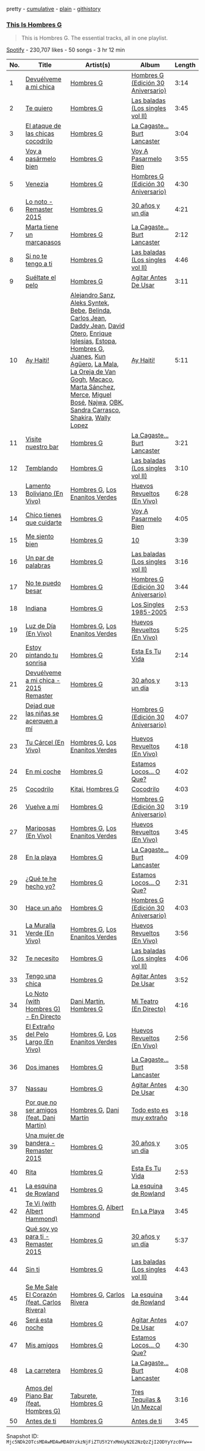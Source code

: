 pretty - [cumulative](/playlists/cumulative/37i9dQZF1DZ06evO3xExRS.md) - [plain](/playlists/plain/37i9dQZF1DZ06evO3xExRS) - [githistory](https://github.githistory.xyz/mackorone/spotify-playlist-archive/blob/main/playlists/plain/37i9dQZF1DZ06evO3xExRS)

### [This Is Hombres G](https://open.spotify.com/playlist/37i9dQZF1DZ06evO3xExRS)

> This is Hombres G\. The essential tracks, all in one playlist.

[Spotify](https://open.spotify.com/user/spotify) - 230,707 likes - 50 songs - 3 hr 12 min

| No. | Title | Artist(s) | Album | Length |
|---|---|---|---|---|
| 1 | [Devuélveme a mi chica](https://open.spotify.com/track/1Wrzhfa5bNlqvsnCztz190) | [Hombres G](https://open.spotify.com/artist/60uh2KYYSCqAgJNxcU4DA0) | [Hombres G \(Edición 30 Aniversario\)](https://open.spotify.com/album/2iMF2NlOZMfBTdHyubrg6y) | 3:14 |
| 2 | [Te quiero](https://open.spotify.com/track/6tu2FHuKL9C8pwNrityweQ) | [Hombres G](https://open.spotify.com/artist/60uh2KYYSCqAgJNxcU4DA0) | [Las baladas \(Los singles vol II\)](https://open.spotify.com/album/2lsc9HZQaNf3gT7lIys2vN) | 3:45 |
| 3 | [El ataque de las chicas cocodrilo](https://open.spotify.com/track/3quyxN3SapEsojxk1Uw10K) | [Hombres G](https://open.spotify.com/artist/60uh2KYYSCqAgJNxcU4DA0) | [La Cagaste..\. Burt Lancaster](https://open.spotify.com/album/6clqMga4PMBcBlWCR6idis) | 3:04 |
| 4 | [Voy a pasármelo bien](https://open.spotify.com/track/78FJd3BMjDQCA1Hh2QfKqS) | [Hombres G](https://open.spotify.com/artist/60uh2KYYSCqAgJNxcU4DA0) | [Voy A Pasarmelo Bien](https://open.spotify.com/album/50XOsvW7uGrpaCtzqUm2bv) | 3:55 |
| 5 | [Venezia](https://open.spotify.com/track/1wncA7mz0ntqvZ8UzFokGk) | [Hombres G](https://open.spotify.com/artist/60uh2KYYSCqAgJNxcU4DA0) | [Hombres G \(Edición 30 Aniversario\)](https://open.spotify.com/album/2iMF2NlOZMfBTdHyubrg6y) | 4:30 |
| 6 | [Lo noto \- Remaster 2015](https://open.spotify.com/track/3q6Ta92jThS5sOK8r2YSBD) | [Hombres G](https://open.spotify.com/artist/60uh2KYYSCqAgJNxcU4DA0) | [30 años y un día](https://open.spotify.com/album/2gCKmsAG21Prjee7ooKE4p) | 4:21 |
| 7 | [Marta tiene un marcapasos](https://open.spotify.com/track/1XvfncS1t4BNkh37klHeqj) | [Hombres G](https://open.spotify.com/artist/60uh2KYYSCqAgJNxcU4DA0) | [La Cagaste..\. Burt Lancaster](https://open.spotify.com/album/6clqMga4PMBcBlWCR6idis) | 2:12 |
| 8 | [Si no te tengo a ti](https://open.spotify.com/track/6IeJcGYibtUKl9QnAupnYi) | [Hombres G](https://open.spotify.com/artist/60uh2KYYSCqAgJNxcU4DA0) | [Las baladas \(Los singles vol II\)](https://open.spotify.com/album/2lsc9HZQaNf3gT7lIys2vN) | 4:46 |
| 9 | [Suéltate el pelo](https://open.spotify.com/track/6ASzF6lnAamXQvWLPa3WDi) | [Hombres G](https://open.spotify.com/artist/60uh2KYYSCqAgJNxcU4DA0) | [Agitar Antes De Usar](https://open.spotify.com/album/7BL0aE8DBJvu0D3u4LUBJR) | 3:11 |
| 10 | [Ay Haiti!](https://open.spotify.com/track/3FifroUyur8j5mTM78WuXQ) | [Alejandro Sanz](https://open.spotify.com/artist/5sUrlPAHlS9NEirDB8SEbF), [Aleks Syntek](https://open.spotify.com/artist/0r8toju2ecKaVtItkzAnNi), [Bebe](https://open.spotify.com/artist/2byU53ebtTxcAnIRE814Ts), [Belinda](https://open.spotify.com/artist/5LeiVcEnsZcwc133TUhJNW), [Carlos Jean](https://open.spotify.com/artist/3oDsfHaRCBv7Jp8HO6VgeA), [Daddy Jean](https://open.spotify.com/artist/69VizZkBHFyUGgOQXHszcH), [David Otero](https://open.spotify.com/artist/4cA5JN7tiNZ8afYeuSQj5h), [Enrique Iglesias](https://open.spotify.com/artist/7qG3b048QCHVRO5Pv1T5lw), [Estopa](https://open.spotify.com/artist/5ZqnEfVdEGmoPxtELhN7ai), [Hombres G](https://open.spotify.com/artist/60uh2KYYSCqAgJNxcU4DA0), [Juanes](https://open.spotify.com/artist/0UWZUmn7sybxMCqrw9tGa7), [Kun Agüero](https://open.spotify.com/artist/66n8Kk3ZD0eFZsTDyNxs4J), [La Mala](https://open.spotify.com/artist/0Po0zEi4601IqGjjWgQDU9), [La Oreja de Van Gogh](https://open.spotify.com/artist/4U7lXyKdSf1JbM1aXvsodC), [Macaco](https://open.spotify.com/artist/7mUBMaZW1MXGswaneb0JTT), [Marta Sánchez](https://open.spotify.com/artist/368rTiMKMrz3b03az6B14w), [Merce](https://open.spotify.com/artist/32vzfKscH50OSc4wQu2pxK), [Miguel Bosé](https://open.spotify.com/artist/7mWCSSOYqm4E9mB7V4ot6S), [Najwa](https://open.spotify.com/artist/7dp8dR96gWncIypef8kTnS), [OBK](https://open.spotify.com/artist/00iiLCQzrQfdDg27gus6Ny), [Sandra Carrasco](https://open.spotify.com/artist/4Yhm7oIrWj3IOCbl968CHt), [Shakira](https://open.spotify.com/artist/0EmeFodog0BfCgMzAIvKQp), [Wally Lopez](https://open.spotify.com/artist/52qx8aMzSqi7JTJUI2dJqZ) | [Ay Haiti!](https://open.spotify.com/album/1Lf1a9gQPIuDOZqrbhzoGk) | 5:11 |
| 11 | [Visite nuestro bar](https://open.spotify.com/track/65Lg0BbJnzTIPMlnXN3Knv) | [Hombres G](https://open.spotify.com/artist/60uh2KYYSCqAgJNxcU4DA0) | [La Cagaste..\. Burt Lancaster](https://open.spotify.com/album/6clqMga4PMBcBlWCR6idis) | 3:21 |
| 12 | [Temblando](https://open.spotify.com/track/5oHH3wAhMt2McYsA6bBKMw) | [Hombres G](https://open.spotify.com/artist/60uh2KYYSCqAgJNxcU4DA0) | [Las baladas \(Los singles vol II\)](https://open.spotify.com/album/2lsc9HZQaNf3gT7lIys2vN) | 3:10 |
| 13 | [Lamento Boliviano \(En Vivo\)](https://open.spotify.com/track/2EXI9HTEQxGdaEcVChE0DK) | [Hombres G](https://open.spotify.com/artist/60uh2KYYSCqAgJNxcU4DA0), [Los Enanitos Verdes](https://open.spotify.com/artist/4TK1gDgb7QKoPFlzRrBRgR) | [Huevos Revueltos \(En Vivo\)](https://open.spotify.com/album/5TzKiFldM8bjWQEroSrrAm) | 6:28 |
| 14 | [Chico tienes que cuidarte](https://open.spotify.com/track/1gNb7lm1gpL374dBdKAK3R) | [Hombres G](https://open.spotify.com/artist/60uh2KYYSCqAgJNxcU4DA0) | [Voy A Pasarmelo Bien](https://open.spotify.com/album/50XOsvW7uGrpaCtzqUm2bv) | 4:05 |
| 15 | [Me siento bien](https://open.spotify.com/track/1BhVIZ0fuduQfpB7AD3AeY) | [Hombres G](https://open.spotify.com/artist/60uh2KYYSCqAgJNxcU4DA0) | [10](https://open.spotify.com/album/6HCNZr7n6OwPhWP2cVRfLg) | 3:39 |
| 16 | [Un par de palabras](https://open.spotify.com/track/1oYZ1XlKVR2l9teqqIsZes) | [Hombres G](https://open.spotify.com/artist/60uh2KYYSCqAgJNxcU4DA0) | [Las baladas \(Los singles vol II\)](https://open.spotify.com/album/2lsc9HZQaNf3gT7lIys2vN) | 3:16 |
| 17 | [No te puedo besar](https://open.spotify.com/track/4CJ9yzAmxMzzspKSN5AidD) | [Hombres G](https://open.spotify.com/artist/60uh2KYYSCqAgJNxcU4DA0) | [Hombres G \(Edición 30 Aniversario\)](https://open.spotify.com/album/2iMF2NlOZMfBTdHyubrg6y) | 3:44 |
| 18 | [Indiana](https://open.spotify.com/track/6JqDuynlvAlI4QYvXqhY8P) | [Hombres G](https://open.spotify.com/artist/60uh2KYYSCqAgJNxcU4DA0) | [Los Singles 1985\-2005](https://open.spotify.com/album/3PsGrl2yyCCQQp0shNNchB) | 2:53 |
| 19 | [Luz de Día \(En Vivo\)](https://open.spotify.com/track/6mCnpTHThZ0Rtmn69FKjd5) | [Hombres G](https://open.spotify.com/artist/60uh2KYYSCqAgJNxcU4DA0), [Los Enanitos Verdes](https://open.spotify.com/artist/4TK1gDgb7QKoPFlzRrBRgR) | [Huevos Revueltos \(En Vivo\)](https://open.spotify.com/album/5TzKiFldM8bjWQEroSrrAm) | 5:25 |
| 20 | [Estoy pintando tu sonrisa](https://open.spotify.com/track/5Q7bqhsyIM6Ns3zUWZNMqL) | [Hombres G](https://open.spotify.com/artist/60uh2KYYSCqAgJNxcU4DA0) | [Esta Es Tu Vida](https://open.spotify.com/album/04SU7UlCSrIujoewyo5P08) | 2:14 |
| 21 | [Devuélveme a mi chica \- 2015 Remaster](https://open.spotify.com/track/1fAnXKGZR1iRAS9GAfkbIs) | [Hombres G](https://open.spotify.com/artist/60uh2KYYSCqAgJNxcU4DA0) | [30 años y un día](https://open.spotify.com/album/2gCKmsAG21Prjee7ooKE4p) | 3:13 |
| 22 | [Dejad que las niñas se acerquen a mí](https://open.spotify.com/track/37TcCbtkvz2Vd4mfMTDlvY) | [Hombres G](https://open.spotify.com/artist/60uh2KYYSCqAgJNxcU4DA0) | [Hombres G \(Edición 30 Aniversario\)](https://open.spotify.com/album/2iMF2NlOZMfBTdHyubrg6y) | 4:07 |
| 23 | [Tu Cárcel \(En Vivo\)](https://open.spotify.com/track/2JrRZqY5NoEVvkRgwz3TRO) | [Hombres G](https://open.spotify.com/artist/60uh2KYYSCqAgJNxcU4DA0), [Los Enanitos Verdes](https://open.spotify.com/artist/4TK1gDgb7QKoPFlzRrBRgR) | [Huevos Revueltos \(En Vivo\)](https://open.spotify.com/album/5TzKiFldM8bjWQEroSrrAm) | 4:18 |
| 24 | [En mi coche](https://open.spotify.com/track/2J4GESip4F72CDrrGQksJp) | [Hombres G](https://open.spotify.com/artist/60uh2KYYSCqAgJNxcU4DA0) | [Estamos Locos..\. O Que?](https://open.spotify.com/album/3NFqaD3XmQPjEPJUdXR1re) | 4:02 |
| 25 | [Cocodrilo](https://open.spotify.com/track/6nYFMxwIXYSLfPbF73WyJz) | [Kitai](https://open.spotify.com/artist/2TQyVG4JdI6hdRsOMEFOg4), [Hombres G](https://open.spotify.com/artist/60uh2KYYSCqAgJNxcU4DA0) | [Cocodrilo](https://open.spotify.com/album/21hCsyWxHebIZmGciyG5L2) | 4:03 |
| 26 | [Vuelve a mí](https://open.spotify.com/track/7Lsl2OfRZGXUNMtLn5aXgT) | [Hombres G](https://open.spotify.com/artist/60uh2KYYSCqAgJNxcU4DA0) | [Hombres G \(Edición 30 Aniversario\)](https://open.spotify.com/album/2iMF2NlOZMfBTdHyubrg6y) | 3:19 |
| 27 | [Mariposas \(En Vivo\)](https://open.spotify.com/track/7vDsHQklTOmEgDyMb1C81K) | [Hombres G](https://open.spotify.com/artist/60uh2KYYSCqAgJNxcU4DA0), [Los Enanitos Verdes](https://open.spotify.com/artist/4TK1gDgb7QKoPFlzRrBRgR) | [Huevos Revueltos \(En Vivo\)](https://open.spotify.com/album/5TzKiFldM8bjWQEroSrrAm) | 3:45 |
| 28 | [En la playa](https://open.spotify.com/track/1wOsSDOOXIx01XstsQXxp2) | [Hombres G](https://open.spotify.com/artist/60uh2KYYSCqAgJNxcU4DA0) | [La Cagaste..\. Burt Lancaster](https://open.spotify.com/album/6clqMga4PMBcBlWCR6idis) | 4:09 |
| 29 | [¿Qué te he hecho yo?](https://open.spotify.com/track/1ZKYyqCoI6NnQ6bfr3ydKQ) | [Hombres G](https://open.spotify.com/artist/60uh2KYYSCqAgJNxcU4DA0) | [Estamos Locos..\. O Que?](https://open.spotify.com/album/3NFqaD3XmQPjEPJUdXR1re) | 2:31 |
| 30 | [Hace un año](https://open.spotify.com/track/1IGF8i4TR7VsVFsvcTZUB2) | [Hombres G](https://open.spotify.com/artist/60uh2KYYSCqAgJNxcU4DA0) | [Hombres G \(Edición 30 Aniversario\)](https://open.spotify.com/album/2iMF2NlOZMfBTdHyubrg6y) | 4:03 |
| 31 | [La Muralla Verde \(En Vivo\)](https://open.spotify.com/track/20M5B3RNyJlmI7zOhb5iv4) | [Hombres G](https://open.spotify.com/artist/60uh2KYYSCqAgJNxcU4DA0), [Los Enanitos Verdes](https://open.spotify.com/artist/4TK1gDgb7QKoPFlzRrBRgR) | [Huevos Revueltos \(En Vivo\)](https://open.spotify.com/album/5TzKiFldM8bjWQEroSrrAm) | 3:56 |
| 32 | [Te necesito](https://open.spotify.com/track/57HCT9SJ58ZK3JpeQMrdvn) | [Hombres G](https://open.spotify.com/artist/60uh2KYYSCqAgJNxcU4DA0) | [Las baladas \(Los singles vol II\)](https://open.spotify.com/album/2lsc9HZQaNf3gT7lIys2vN) | 4:06 |
| 33 | [Tengo una chica](https://open.spotify.com/track/2ryq4M0wF5EqpGbxLTbHYM) | [Hombres G](https://open.spotify.com/artist/60uh2KYYSCqAgJNxcU4DA0) | [Agitar Antes De Usar](https://open.spotify.com/album/7BL0aE8DBJvu0D3u4LUBJR) | 3:52 |
| 34 | [Lo Noto \(with Hombres G\) \- En Directo](https://open.spotify.com/track/7uxzk9549WrBgOpBmHAEju) | [Dani Martín](https://open.spotify.com/artist/3AIPhNgeF9S1Kyg9Yy3UQW), [Hombres G](https://open.spotify.com/artist/60uh2KYYSCqAgJNxcU4DA0) | [Mi Teatro \(En Directo\)](https://open.spotify.com/album/7vH5NPvG5BHV387GBNQSJ1) | 4:16 |
| 35 | [El Extraño del Pelo Largo \(En Vivo\)](https://open.spotify.com/track/6go0J0ItPTaHpqKLVA4MxJ) | [Hombres G](https://open.spotify.com/artist/60uh2KYYSCqAgJNxcU4DA0), [Los Enanitos Verdes](https://open.spotify.com/artist/4TK1gDgb7QKoPFlzRrBRgR) | [Huevos Revueltos \(En Vivo\)](https://open.spotify.com/album/5TzKiFldM8bjWQEroSrrAm) | 2:56 |
| 36 | [Dos imanes](https://open.spotify.com/track/3mm5ug2SRIATyOG0ea0PXt) | [Hombres G](https://open.spotify.com/artist/60uh2KYYSCqAgJNxcU4DA0) | [La Cagaste..\. Burt Lancaster](https://open.spotify.com/album/6clqMga4PMBcBlWCR6idis) | 3:58 |
| 37 | [Nassau](https://open.spotify.com/track/3CLgtUfOIHnh7tGc4mez56) | [Hombres G](https://open.spotify.com/artist/60uh2KYYSCqAgJNxcU4DA0) | [Agitar Antes De Usar](https://open.spotify.com/album/7BL0aE8DBJvu0D3u4LUBJR) | 4:30 |
| 38 | [Por que no ser amigos \(feat\. Dani Martín\)](https://open.spotify.com/track/49bjeL6wU0pqGUUXMJpDQP) | [Hombres G](https://open.spotify.com/artist/60uh2KYYSCqAgJNxcU4DA0), [Dani Martín](https://open.spotify.com/artist/3AIPhNgeF9S1Kyg9Yy3UQW) | [Todo esto es muy extraño](https://open.spotify.com/album/0Gmyt4UXxwIgselvhsT3n5) | 3:18 |
| 39 | [Una mujer de bandera \- Remaster 2015](https://open.spotify.com/track/46g7tfZA95BFRUuTvkQROw) | [Hombres G](https://open.spotify.com/artist/60uh2KYYSCqAgJNxcU4DA0) | [30 años y un día](https://open.spotify.com/album/2gCKmsAG21Prjee7ooKE4p) | 3:05 |
| 40 | [Rita](https://open.spotify.com/track/6mukeKSlyZX1zfbvulrPy9) | [Hombres G](https://open.spotify.com/artist/60uh2KYYSCqAgJNxcU4DA0) | [Esta Es Tu Vida](https://open.spotify.com/album/04SU7UlCSrIujoewyo5P08) | 2:53 |
| 41 | [La esquina de Rowland](https://open.spotify.com/track/6MEtlpTuzFJQfa8DvZ6N4V) | [Hombres G](https://open.spotify.com/artist/60uh2KYYSCqAgJNxcU4DA0) | [La esquina de Rowland](https://open.spotify.com/album/1FE8pGBD3kW5jRGspwmCku) | 3:45 |
| 42 | [Te Vi \(with Albert Hammond\)](https://open.spotify.com/track/1CnYkECrVRHHfguk01Zn07) | [Hombres G](https://open.spotify.com/artist/60uh2KYYSCqAgJNxcU4DA0), [Albert Hammond](https://open.spotify.com/artist/34E3csCxpXunPGEkOVVX2g) | [En La Playa](https://open.spotify.com/album/0oGCqVHaevPFm5mzgTsUsL) | 3:45 |
| 43 | [Qué soy yo para ti \- Remaster 2015](https://open.spotify.com/track/4FUGh9RHqRo4PoYnGkWpNG) | [Hombres G](https://open.spotify.com/artist/60uh2KYYSCqAgJNxcU4DA0) | [30 años y un día](https://open.spotify.com/album/2gCKmsAG21Prjee7ooKE4p) | 5:37 |
| 44 | [Sin ti](https://open.spotify.com/track/6NBtgQb9zeJZYoGXmEYLtc) | [Hombres G](https://open.spotify.com/artist/60uh2KYYSCqAgJNxcU4DA0) | [Las baladas \(Los singles vol II\)](https://open.spotify.com/album/2lsc9HZQaNf3gT7lIys2vN) | 4:43 |
| 45 | [Se Me Sale El Corazón \(feat\. Carlos Rivera\)](https://open.spotify.com/track/09CJ7Ce51uMqYhAbNibJuo) | [Hombres G](https://open.spotify.com/artist/60uh2KYYSCqAgJNxcU4DA0), [Carlos Rivera](https://open.spotify.com/artist/39yVoqm6sYFvvqF1RciUVf) | [La esquina de Rowland](https://open.spotify.com/album/1FE8pGBD3kW5jRGspwmCku) | 3:44 |
| 46 | [Será esta noche](https://open.spotify.com/track/6iN3XJ7aUUlAlukIH8ymR5) | [Hombres G](https://open.spotify.com/artist/60uh2KYYSCqAgJNxcU4DA0) | [Agitar Antes De Usar](https://open.spotify.com/album/7BL0aE8DBJvu0D3u4LUBJR) | 4:07 |
| 47 | [Mis amigos](https://open.spotify.com/track/4wR6BFCeMHtQUlVh7gshuR) | [Hombres G](https://open.spotify.com/artist/60uh2KYYSCqAgJNxcU4DA0) | [Estamos Locos..\. O Que?](https://open.spotify.com/album/3NFqaD3XmQPjEPJUdXR1re) | 4:30 |
| 48 | [La carretera](https://open.spotify.com/track/2i9IaxGEhv4ar6v2Fntwld) | [Hombres G](https://open.spotify.com/artist/60uh2KYYSCqAgJNxcU4DA0) | [La Cagaste..\. Burt Lancaster](https://open.spotify.com/album/6clqMga4PMBcBlWCR6idis) | 4:08 |
| 49 | [Amos del Piano Bar \(feat\. Hombres G\)](https://open.spotify.com/track/68xGtXidF9kdGOoKc5R4yd) | [Taburete](https://open.spotify.com/artist/40Ippe6JeofRURQ4nbF8DT), [Hombres G](https://open.spotify.com/artist/60uh2KYYSCqAgJNxcU4DA0) | [Tres Tequilas & Un Mezcal](https://open.spotify.com/album/1UmFGyH0WblA5bxEn9A92E) | 3:16 |
| 50 | [Antes de ti](https://open.spotify.com/track/4bHpf6lcrm0J2MHXX8xNq5) | [Hombres G](https://open.spotify.com/artist/60uh2KYYSCqAgJNxcU4DA0) | [Antes de ti](https://open.spotify.com/album/5djhwnRTb6I5K1RPHM7Tov) | 3:45 |

Snapshot ID: `Mjc5NDk2OTcsMDAwMDAwMDA0YzkzNjFiZTU5Y2YxMmUyN2E2NzQzZjI2ODYyYzc0Yw==`

